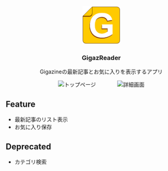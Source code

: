 <div align="center">
  <img src="https://github.com/kuroppe1819/GigazReader/blob/master/app/src/main/res/drawable/gigaz_icon.png" alt="GigazReaderアイコン" width="100px" height="100px">
</div>

<div align="center">

### GigazReader

Gigazineの最新記事とお気に入りを表示するアプリ
</div>

<tr>

<div align="center">
  <img src="https://user-images.githubusercontent.com/17245737/76154952-7fdd0a00-6128-11ea-8479-cbaaa7993031.png" alt="トップページ" width="240px">　　　　<img src="https://user-images.githubusercontent.com/17245737/76154948-75bb0b80-6128-11ea-9b9c-0bcddc192dc9.png" alt="詳細画面" width="240px">
</div>

## Feature
- 最新記事のリスト表示
- お気に入り保存

## Deprecated
- カテゴリ検索

